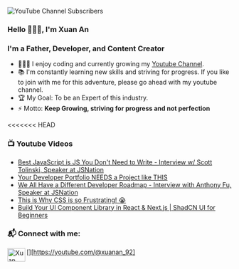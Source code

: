 ![YouTube Channel Subscribers](https://img.shields.io/youtube/channel/subscribers/UCY38RvRIxYODO4penyxUwTg?label=SUBSCRIBERS&logo=Youtube&style=for-the-badge)

### Hello 👋👋👋, I'm Xuan An

### I'm a Father, Developer, and Content Creator

- 👨🏽‍🎓 I enjoy coding and currently growing my [Youtube Channel](https://www.youtube.com/@xuanan_92).
- 📚 I'm constantly learning new skills and striving for progress. If you like to join with me for this adventure, please go ahead with my youtube channel.
- 🏆 My Goal: To be an Expert of this industry.
- ⚡ Motto: **Keep Growing, striving for progress and not perfection**

<<<<<<< HEAD

<!-- ### 💻 Useful Links -->
<!---->
<!-- - 🚙 [FREE Web Dev Roadmap](https://courses.davegray.codes/) with 70+ Hours of tutorials -->
<!-- - ❓ [My Discord](https://discord.gg/neKghyefqh) is a great place to ask questions -->
<!-- - ☕ [Buy Me A Coffee](https://www.buymeacoffee.com/davegray) if you like what I do. I appreciate the support! -->

### 📺 Youtube Videos

<!-- YOUTUBE:START -->
- [Best JavaScript is JS You Don&#39;t Need to Write - Interview w/  Scott Tolinski, Speaker at JSNation](https://www.youtube.com/watch?v=NiBfoq1EM4o)
- [Your Developer Portfolio NEEDS a Project like THIS](https://www.youtube.com/watch?v=xF-BL8XF4mg)
- [We All Have a Different Developer Roadmap - Interview with Anthony Fu, Speaker at JSNation](https://www.youtube.com/watch?v=MNFjTXB6ln8)
- [This is Why CSS is so Frustrating! 😭](https://www.youtube.com/watch?v=F9KUw1WSHds)
- [Build Your UI Component Library in React &amp; Next.js | ShadCN UI for Beginners](https://www.youtube.com/watch?v=v0_AT8zaLo8)
<!-- YOUTUBE:END -->

### 📬 Connect with me:

[<img align="left" src="https://raw.githubusercontent.com/rahuldkjain/github-profile-readme-generator/master/src/images/icons/Social/youtube.svg" alt="Xuan An | Youtube" height="30" width="40" />][https://youtube.com/@xuanan_92]

<!-- [<img align="left" src="https://raw.githubusercontent.com/rahuldkjain/github-profile-readme-generator/master/src/images/icons/Social/twitter.svg" alt="Xuan An | Twitter" height="30" width="40" />][twitter] -->
<!-- [<img align="left" src="https://raw.githubusercontent.com/rahuldkjain/github-profile-readme-generator/master/src/images/icons/Social/linked-in-alt.svg" alt="Xuan An | LinkedIn" height="30" width="40" />][linkedin] -->

<br />
<br />

<!-- ### 💻 Links to Courses & Tutorials: -->
<!---->
<!-- [<img align="left" target="_blank" alt="HTML" width="26px" src="https://raw.githubusercontent.com/github/explore/80688e429a7d4ef2fca1e82350fe8e3517d3494d/topics/html/html.png" />][html-course] -->
<!-- [<img align="left" target="_blank" alt="CSS" width="26px" src="https://raw.githubusercontent.com/github/explore/80688e429a7d4ef2fca1e82350fe8e3517d3494d/topics/css/css.png" />][css-course] -->
<!-- [<img align="left" target="_blank" alt="JavaScript" width="26px" src="https://raw.githubusercontent.com/github/explore/80688e429a7d4ef2fca1e82350fe8e3517d3494d/topics/javascript/javascript.png" />][javascript-course] -->
<!-- [<img align="left" target="_blank" alt="TypeScript" width="26px" src="https://raw.githubusercontent.com/github/explore/80688e429a7d4ef2fca1e82350fe8e3517d3494d/topics/typescript/typescript.png" />][typescript-course] -->
<!-- [<img align="left" target="_blank" alt="React" width="26px" src="https://raw.githubusercontent.com/github/explore/80688e429a7d4ef2fca1e82350fe8e3517d3494d/topics/react/react.png" />][react-course] -->
<!-- [<img align="left" target="_blank" alt="Redux" width="26px" src="https://raw.githubusercontent.com/github/explore/80688e429a7d4ef2fca1e82350fe8e3517d3494d/topics/redux/redux.png" />][redux-course] -->
<!-- [<img align="left" target="_blank" alt="Tailwind CSS" width="26px" src="https://raw.githubusercontent.com/github/explore/80688e429a7d4ef2fca1e82350fe8e3517d3494d/topics/tailwind/tailwind.png" />][tailwind-course] -->
<!-- [<img align="left" target="_blank" alt="NodeJS" width="26px" src="https://raw.githubusercontent.com/github/explore/80688e429a7d4ef2fca1e82350fe8e3517d3494d/topics/nodejs/nodejs.png" />][node-js-course] -->
<!-- [<img align="left" target="_blank" alt="Express" width="26px" src="https://raw.githubusercontent.com/github/explore/80688e429a7d4ef2fca1e82350fe8e3517d3494d/topics/express/express.png" />][mern-course] -->
<!-- [<img align="left" target="_blank" alt="MongoDB" width="26px" src="https://raw.githubusercontent.com/github/explore/80688e429a7d4ef2fca1e82350fe8e3517d3494d/topics/mongodb/mongodb.png" />][mern-course] -->
<!-- [<img align="left" target="_blank" alt="Python" width="26px" src="https://raw.githubusercontent.com/github/explore/80688e429a7d4ef2fca1e82350fe8e3517d3494d/topics/python/python.png" />][python-course] -->
<!-- [<img align="left" target="_blank" alt="SQL" width="26px" src="https://raw.githubusercontent.com/github/explore/80688e429a7d4ef2fca1e82350fe8e3517d3494d/topics/sql/sql.png" />][sql-course] -->
<!-- [<img align="left" target="_blank" alt="git" width="26px" src="https://raw.githubusercontent.com/github/explore/80688e429a7d4ef2fca1e82350fe8e3517d3494d/topics/git/git.png" />][git-tutorial] -->
<!---->
<!-- <br /> -->
<!-- <br /> -->
<!---->
<!-- ### 🎓 Example Courses and Tutorials: -->
<!---->
<!-- <a href="http://www.youtube.com/watch?feature=player_embedded&v=843nec-IvW0 -->
<!-- " target="_blank"><img src="http://img.youtube.com/vi/843nec-IvW0/0.jpg"  -->
<!-- alt="Next.js 13 Full Course" width="240" height="180" /></a>&nbsp;&nbsp;&nbsp;<a href="http://www.youtube.com/watch?feature=player_embedded&v=1S8SBDhA7HA -->
<!-- " target="_blank"><img src="http://img.youtube.com/vi/1S8SBDhA7HA/0.jpg"  -->
<!-- alt="JavaScript Closures Tutorial" width="240" height="180" /></a> -->
<!-- &nbsp;&nbsp;&nbsp;<a href="http://www.youtube.com/watch?feature=player_embedded&v=gieEQFIfgYc -->
<!-- " target="_blank"><img src="http://img.youtube.com/vi/gieEQFIfgYc/0.jpg"  -->
<!-- alt="TypeScript Full Course" width="240" height="180" /></a> -->
<!---->
<!-- [html-course]: https://youtu.be/mJgBOIoGihA -->
<!-- (0:00:00) Intro -->
<!-- (0:00:41) Chapter 1: Start Here -->
<!-- (0:19:58) Chapter 2: Head Element -->
<!-- (0:28:48) Chapter 3: Text Basics -->
<!-- (0:49:31) Chapter 4: List Types -->
<!-- (0:59:40) Chapter 5: Add Links -->
<!-- (1:30:24) Chapter 6: Add Images -->
<!-- (2:00:43) Chapter 7: Semantic Tags -->
<!-- (2:24:39) Chapter 8: Create Tables -->
<!-- (2:40:27) Chapter 9: Forms & Inputs -->
<!-- (3:25:01) Chapter 10: HTML Project -->
<!-- [css-course]: https://youtu.be/n4R2E7O-Ngo -->
<!-- (0:00:00) Intro -->
<!-- (0:00:41) Chapter 1: Start Here -->
<!-- (0:14:23) Chapter 2: Selectors -->
<!-- (0:34:14) Chapter 3: Colors -->
<!-- (0:50:46) Chapter 4: Units & Sizes -->
<!-- (1:11:29) Chapter 5: Box Model -->
<!-- (1:36:41) Chapter 6: Typography -->
<!-- (2:00:02) Chapter 7: Styling Links -->
<!-- (2:16:10) Chapter 8: List Styles -->
<!-- (2:32:04) Chapter 9: Mini Project -->
<!-- (2:44:37) Chapter 10: Display -->
<!-- (2:59:54) Chapter 11: Floats -->
<!-- (3:12:19) Chapter 12: Columns -->
<!-- (3:34:03) Chapter 13: Position -->
<!-- (3:57:26) Chapter 14: Flexbox -->
<!-- (4:21:12) Chapter 15: Grid Layout -->
<!-- (4:46:06) Chapter 16: Images -->
<!-- (5:32:13) Chapter 17: Media Queries -->
<!-- (5:58:32) Chapter 18: Card Project -->
<!-- (6:32:54) Chapter 19: Pseudo -->
<!-- (6:52:29) Chapter 20: Variables -->
<!-- (7:20:01) Chapter 21: Functions -->
<!-- (7:49:38) Chapter 22: Animations -->
<!-- (8:37:06) Chapter 23: Organization -->
<!-- (8:56:56) Chapter 24: Final Project -->
<!-- [javascript-course]: https://youtu.be/EfAl9bwzVZk -->
<!-- (0:00:00) Quick Start -->
<!-- (0:07:43) Link JavaScript to HTML -->
<!-- (0:15:16) Strings -->
<!-- (0:22:14) Numbers -->
<!-- (0:27:54) Math Methods -->
<!-- (0:32:57) Code Challenge -->
<!-- (0:40:04) If Statements -->
<!-- (0:46:10) Switch Statements -->
<!-- (0:49:39) Ternary Operators -->
<!-- (0:54:38) User Input -->
<!-- (1:04:37) Your First Game -->
<!-- (1:20:25) Loops -->
<!-- (1:36:19) Functions -->
<!-- (1:48:09) Scope - var, let, const -->
<!-- (2:05:28) Arrays -->
<!-- (2:33:47) Refactor the Game with Arrays -->
<!-- (2:51:52) Objects -->
<!-- (3:14:43) Classes -->
<!-- (3:45:34) JSON -->
<!-- (3:52:19) Handling Errors -->
<!-- (4:06:54) Document Object Model (DOM) -->
<!-- (4:42:06) Event Listeners -->
<!-- (5:21:07) Web Storage API -->
<!-- (5:39:40) Modules -->
<!-- (5:56:27) Higher Order Functions -->
<!-- (6:06:44) Promises / Fetch / Async & Await -->
<!-- (7:11:18) Regular Expressions -->
<!-- (7:33:06) Applying RegEx in JavaScript -->
<!-- [typescript-course]: https://youtu.be/gieEQFIfgYc -->
<!-- [react-course]: https://youtu.be/RVFAyFWO4go -->
<!-- [redux-course]: https://youtu.be/NqzdVN2tyvQ -->
<!-- [tailwind-course]: https://youtu.be/lCxcTsOHrjo -->
<!-- [node-js-course]: https://youtu.be/f2EqECiTBL8 -->
<!-- [mern-course]: https://youtu.be/CvCiNeLnZ00 -->
<!-- [python-course]: https://www.youtube.com/playlist?list=PL0Zuz27SZ-6MQri81d012LwP5jvFZ_scc -->
<!-- [sql-course]: https://youtu.be/WFNtmhwU5HU -->
<!-- [git-tutorial]: https://youtu.be/CvUiKWv2-C0 -->
<!-- [twitter]: https://twitter.com/yesdavidgray -->
<!-- [linkedin]: https://linkedin.com/in/davidagray -->
<!-- [youtube]: https://www.youtube.com/c/davegrayteachescode -->
